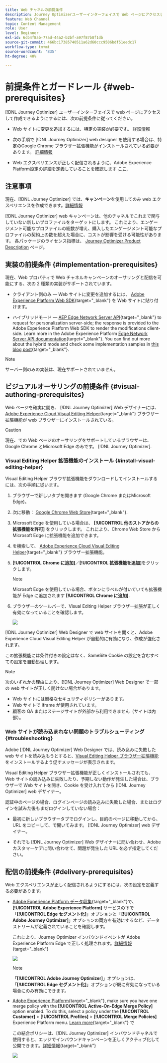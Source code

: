 ```yaml
---
title: Web チャネルの前提条件
description: Journey Optimizerユーザーインターフェイスで Web ページにアクセスして作成するには、このページの前提条件に従います
feature: Web Channel
topic: Content Management
role: User
level: Beginner
exl-id: 6cb4f8ab-77ad-44a2-b2bf-a97f87b8f1db
source-git-commit: 466bc17385740511a62d60ccc9506bdf51eedc17
workflow-type: tm+mt
source-wordcount: '835'
ht-degree: 40%

---
```


# 前提条件とガードレール {#web-prerequisites}

[!DNL Journey Optimizer] ユーザーインターフェイスで web ページにアクセスして作成できるようにするには、次の前提条件に従ってください。

* Web サイトに変更を追加するには、特定の実装が必要です。 [詳細情報](#implementation-prerequisites)

* 次の手順で [!DNL Journey Optimizer] web designer を使用する場合は、特定のGoogle Chrome ブラウザー拡張機能がインストールされている必要があります。 [詳細情報](#visual-authoring-prerequesites)

* Web エクスペリエンスが正しく配信されるように、Adobe Experience Platform設定の詳細を定義していることを確認します [ここ](#delivery-prerequisites).

## 注意事項

現在、[!DNL Journey Optimizer] では、**キャンペーン**&#x200B;を使用してのみ web エクスペリエンスを作成できます。[詳細情報](../campaigns/create-campaign.md#configure)


[!DNL Journey Optimizer] web キャンペーンは、他のチャネルでこれまで関与していない新しいプロファイルをターゲットにします。 これにより、エンゲージメント可能なプロファイルの総数が増え、購入したエンゲージメント可能なプロファイルの契約上の数を超えた場合に、コストが影響を受ける可能性があります。 各パッケージのライセンス指標は、 [Journey Optimizer Product Description](https://helpx.adobe.com/jp/legal/product-descriptions/adobe-journey-optimizer.html) ページ。

## 実装の前提条件 {#implementation-prerequisites}

現在、Web プロパティで Web チャネルキャンペーンのオーサリングと配信を可能にする、次の 2 種類の実装がサポートされています。

* クライアント側のみ — Web サイトに変更を追加するには、 [Adobe Experience Platform Web SDK](https://experienceleague.adobe.com/docs/platform-learn/implement-web-sdk/overview.html?lang=ja){target="_blank"} を Web サイトに貼り付けます。

* ハイブリッドモード — [AEP Edge Network Server API](https://experienceleague.adobe.com/docs/experience-platform/edge-network-server-api/data-collection/interactive-data-collection.html){target="_blank"} to request for personalization server-side; the response is provided to the Adobe Experience Platform Web SDK to render the modifications client-side. Learn more in the Adobe Experience Platform [Edge Network Server API documentation](https://experienceleague.adobe.com/docs/experience-platform/edge-network-server-api/overview.html?lang=ja){target="_blank"}. You can find out more about the hybrid mode and check some implementation samples in [this blog post](https://blog.developer.adobe.com/hybrid-personalization-in-the-adobe-experience-platform-web-sdk-6a1bb674bf41){target="_blank"}.

>[!NOTE]
>
>サーバー側のみの実装は、現在サポートされていません。

<!--If the Adobe Experience Platform Web SDK is not yet implemented on the website, a message displays in the web designer suggesting that you install the Visual Editing Helper browser extension and implement the [Web SDK](https://experienceleague.adobe.com/docs/platform-learn/implement-web-sdk/overview.html){target="_blank"}.-->

## ビジュアルオーサリングの前提条件 {#visual-authoring-prerequisites}

<!--In order to rapidly author and preview your web experiences, the Adobe Experience Cloud Visual Editing Helper browser extension for Google Chrome lets you load websites reliably within the Adobe [!DNL Journey Optimizer] web designer.-->

Web ページを確実に開き、 [!DNL Journey Optimizer] Web デザイナーには、 [Adobe Experience Cloud Visual Editing Helper](https://chrome.google.com/webstore/detail/adobe-experience-cloud-vi/kgmjjkfjacffaebgpkpcllakjifppnca){target="_blank"} ブラウザー拡張機能が web ブラウザーにインストールされている。

>[!CAUTION]
>
>現在、での Web ページのオーサリングをサポートしているブラウザーは、Google Chrome とMicrosoft Edge のみです。 [!DNL Journey Optimizer].

### Visual Editing Helper 拡張機能のインストール {#install-visual-editing-helper}

Visual Editing Helper ブラウザ拡張機能をダウンロードしてインストールするには、次の手順に従います。

1. ブラウザーで新しいタブを開きます (Google Chrome またはMicrosoft Edge)。

1. 次に移動： [Google Chrome Web Store](https://chrome.google.com/webstore/category/extensions){target="_blank"}.

1. Microsoft Edge を使用している場合は、 **[!UICONTROL 他のストアからの拡張機能を許可]** をクリックします。 これにより、Chrome Web Store からMicrosoft Edge に拡張機能を追加できます。

1. を検索して、 [Adobe Experience Cloud Visual Editing Helper](https://chrome.google.com/webstore/detail/adobe-experience-cloud-vi/kgmjjkfjacffaebgpkpcllakjifppnca){target="_blank"} ブラウザー拡張機能。

1. **[!UICONTROL Chrome に追加]**／**[!UICONTROL 拡張機能を追加]**&#x200B;をクリックします。

   >[!NOTE]
   >
   >Microsoft Edge を使用している場合、ボタンにラベルが付いていても拡張機能が Edge に追加されます **[!UICONTROL Chrome に追加]**.

1. ブラウザーのツールバーで、Visual Editing Helper ブラウザー拡張が正しく有効になっていることを確認します。

   ![](assets/web-visual-editing-extension-edge.png)

<!--1. Launch [!DNL Journey Optimizer] in a new tab of your browser with the extension installed.

1. Create a web channel campaign in [!DNL Journey Optimizer]. [Learn how](author-web.md#create-web-campaign)

1. Open the [!DNL Journey Optimizer] web designer to start authoring your web experience. [Learn more](author-web.md)-->

[!DNL Journey Optimizer] Web Designer で web サイトを開くと、Adobe Experience Cloud Visual Editing Helper が自動的に有効になり、作成が強化されます。

この拡張機能には条件付きの設定はなく、SameSite Cookie の設定を含むすべての設定を自動処理します。

>[!NOTE]
>
>次のいずれかの理由により、[!DNL Journey Optimizer] Web Designer で一部の web サイトが正しく開けない場合があります。
>
> * Web サイトには厳格なセキュリティポリシーがあります。
> * Web サイトで iframe が使用されています。
> * 顧客の QA またはステージサイトが外部から利用できません（サイトは内部）。


### Web サイトが読み込まれない問題のトラブルシューティング {#troubleshooting}

Adobe [!DNL Journey Optimizer] Web Designer では、読み込みに失敗した web サイトを読み込もうとすると、[Visual Editing Helper ブラウザー拡張機能](#install-visual-editing-helper)をインストールするよう促すメッセージが表示されます。

Visual Editing Helper ブラウザー拡張機能が正しくインストールされても、Web サイトの読み込みに失敗したり、予期しない動作が発生した場合は、ブラウザーで Web サイトを開き、Cookie を受け入れてから [!DNL Journey Optimizer] web デザイナー。

認証中のページの場合、ログインページの読み込みに失敗した場合、またはログインを試みた後もまだログインしていない場合：

* 最初に新しいブラウザータブでログインし、目的のページに移動してから、URL をコピーして、で開いてみます。 [!DNL Journey Optimizer] web デザイナー。

* それでも [!DNL Journey Optimizer] Web デザイナーに問い合わせ、Adobeカスタマーケアに問い合わせて、問題が発生した URL を必ず指定してください。

## 配信の前提条件 {#delivery-prerequisites}

Web エクスペリエンスが正しく配信されるようにするには、次の設定を定義する必要があります。

* [Adobe Experience Platform データ収集](https://experienceleague.adobe.com/docs/experience-platform/edge/datastreams/overview.html?lang=ja){target="_blank"}で、**[!UICONTROL Adobe Experience Platform]** サービスの下で「**[!UICONTROL Edge セグメント化]**」オプションと「**[!UICONTROL Adobe Journey Optimizer]**」オプションの両方を有効にするなど、データストリームが定義されていることを確認します。

   これにより、Journey Optimizer インバウンドイベントが Adobe Experience Platform Edge で正しく処理されます。[詳細情報](https://experienceleague.adobe.com/docs/experience-platform/edge/datastreams/configure.html?lang=ja){target="_blank"}

   ![](assets/web-aep-datastream-ajo.png)

   >[!NOTE]
   >
   >「**[!UICONTROL Adobe Journey Optimizer]**」オプションは、「**[!UICONTROL Edge セグメント化]**」オプションが既に有効になっている場合にのみ有効にできます。

* [Adobe Experience Platform](https://experienceleague.adobe.com/docs/experience-platform/profile/home.html?lang=ja){target="_blank"}, make sure you have one merge policy with the **[!UICONTROL Active-On-Edge Merge Policy]** option enabled. To do this, select a policy under the **[!UICONTROL Customer]** > **[!UICONTROL Profiles]** > **[!UICONTROL Merge Policies]** Experience Platform menu. [Learn more](https://experienceleague.adobe.com/docs/experience-platform/profile/merge-policies/ui-guide.html?lang=ja#configure){target="_blank"} で

   この結合ポリシーは、[!DNL Journey Optimizer] インバウンドチャネルで使用すると、エッジでインバウンドキャンペーンを正しくアクティブ化して公開できます。[詳細情報](https://experienceleague.adobe.com/docs/experience-platform/profile/merge-policies/ui-guide.html?lang=ja){target="_blank"}

   ![](assets/web-aep-merge-policy.png)

<!--
Branded domains for assets

When authoring web experiences, if you add content coming from the [Adobe Experience Manager Assets Essentials](../email/assets-essentials.md) library, you  must set up the subdomain that will be used to publish this content. [Learn more](web-delegated-subdomains.md)-->
